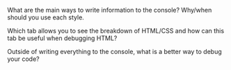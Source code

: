 What are the main ways to write information to the console? Why/when should you use each style.

Which tab allows you to see the breakdown of HTML/CSS and how can this tab be useful when debugging HTML?

Outside of writing everything to the console, what is a better way to debug your code?
